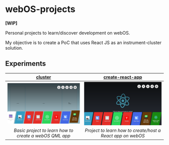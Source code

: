 # webOS-projects

**[WIP]**

Personal projects to learn/discover development on webOS.

My objective is to create a PoC that uses React JS as an instrument-cluster solution.

## Experiments

| [cluster](./cluster) | [create-react-app](./create-react-app-webos) |
| :---------------: | :----------------------: |
| ![Illustration : application preview](./cluster/capture.png) | ![Illustration : application preview](./create-react-app-webos/capture.png) |
| _Basic project to learn how to create a webOS QML app_ | _Project to learn how to create/host a React app on webOS_ |


<!--

## Built with..

Softwares and technologies :

- [QML]() - ...
- [react]() - ...

Optional equipment :

- RaspberryPi + 7" touchscreen monitor (not necessary but windows are dimensioned for it) 
-->